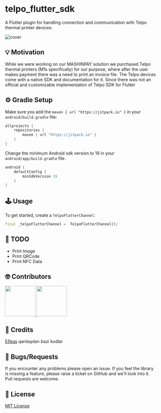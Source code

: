 # telpo_flutter_sdk

A Flutter plugin for handling connection and communication with Telpo thermal printer devices.

<img  src="https://raw.githubusercontent.com/AL-ventures/telpo-flutter-sdk/master/_external/cover.png"  alt="cover" />


## 💡 Motivation

While we were working on our MASHINPAY solution we purchased Telpo thermal printers (M1s specifically) for our purpose, where after the user makes payment there was a need to print an invoice file. The Telpo devices come with a native SDK and documentation for it. Since there was not an official and customizable implementation of Telpo SDK for Flutter

## ⚙️ Gradle Setup
Make sure you add the ```maven { url "https://jitpack.io" }``` in your ```android/build.gradle``` file:
```gradle
allprojects {
    repositories {
        maven { url "https://jitpack.io" }
    }
}
```

Change the minimum Android sdk version to 19 in your ```android/app/build.gradle``` file.

```gradle
android {
    defaultConfig {
        minSdkVersion 19
    }
}
```
 
## 🕹️ Usage

To get started, create a `TelpoFlutterChannel`:

```dart
final _telpoFlutterChannel =  TelpoFlutterChannel();
```

## 📝 TODO
- Print Image
- Print QRCode
- Print NFC Data

## 🤓 Contributors

<a  href="https://github.com/al-ventures/telpo-flutter-sdk/graphs/contributors"> <img  src="https://github.com/kamranbekirovyz.png" height="100"> </a><a  href="https://github.com/al-ventures/telpo-flutter-sdk/graphs/contributors"> <img  src="https://github.com/mrjnlcn.png" height="100"> </a>


## 🙏 Credits

[Efikas](https://github.com/efikas/flutter_telpo) qardaşdan bəzi kodlar

## 🐞 Bugs/Requests

If you encounter any problems please open an issue. If you feel the library is missing a feature, please raise a ticket on GitHub and we'll look into it. Pull requests are welcome.

## 📃 License

[MIT License](https://github.com/AL-ventures/telpo-flutter-sdk/blob/master/LICENSE)